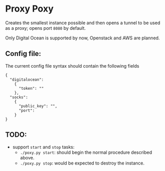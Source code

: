 Proxy Poxy
==========

Creates the smallest instance possible and then opens a tunnel to be used as a proxy; opens port `8080` by default.

Only Digital Ocean is supported by now, Openstack and AWS are planned.

Config file:
------------
The current config file syntax should contain the following fields
```
{
  "digitalocean": 
    {
      "token": ""
    },
  "socks":
    {
      "public_key": "",
      "port": 
    }
}
```

TODO:
-----
  * support `start` and `stop` tasks:
    * ``./poxy.py start``: should begin the normal procedure described above.
    * ``./poxy.py stop``: would be expected to destroy the instance.
